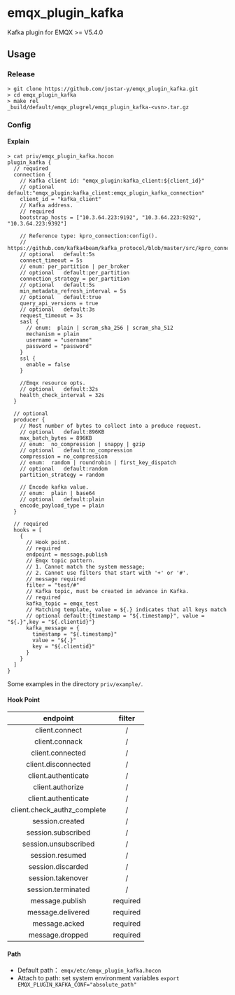# emqx_plugin_kafka

Kafka plugin for EMQX >= V5.4.0

## Usage

### Release

```shell
> git clone https://github.com/jostar-y/emqx_plugin_kafka.git
> cd emqx_plugin_kafka
> make rel
_build/default/emqx_plugrel/emqx_plugin_kafka-<vsn>.tar.gz
```

### Config

#### Explain

```shell
> cat priv/emqx_plugin_kafka.hocon
plugin_kafka {
  // required
  connection {
    // Kafka client id: "emqx_plugin:kafka_client:${client_id}"
    // optional   default:"emqx_plugin:kafka_client:emqx_plugin_kafka_connection"
    client_id = "kafka_client"
    // Kafka address.
    // required
    bootstrap_hosts = ["10.3.64.223:9192", "10.3.64.223:9292", "10.3.64.223:9392"]

    // Reference type: kpro_connection:config().
    // https://github.com/kafka4beam/kafka_protocol/blob/master/src/kpro_connection.erl
    // optional   default:5s
    connect_timeout = 5s
    // enum: per_partition | per_broker
    // optional   default:per_partition
    connection_strategy = per_partition
    // optional   default:5s
    min_metadata_refresh_interval = 5s
    // optional   default:true
    query_api_versions = true
    // optional   default:3s
    request_timeout = 3s
    sasl {
      // enum:  plain | scram_sha_256 | scram_sha_512
      mechanism = plain
      username = "username"
      password = "password"
    }
    ssl {
      enable = false
    }

    //Emqx resource opts.
    // optional   default:32s
    health_check_interval = 32s
  }

  // optional
  producer {
    // Most number of bytes to collect into a produce request.
    // optional   default:896KB
    max_batch_bytes = 896KB
    // enum:  no_compression | snappy | gzip
    // optional   default:no_compression
    compression = no_compression
    // enum:  random | roundrobin | first_key_dispatch
    // optional   default:random
    partition_strategy = random

    // Encode kafka value.
    // enum:  plain | base64
    // optional   default:plain
    encode_payload_type = plain
  }

  // required
  hooks = [
    {
      // Hook point.
      // required
      endpoint = message.publish
      // Emqx topic pattern.
      // 1. Cannot match the system message;
      // 2. Cannot use filters that start with '+' or '#'.
      // message required
      filter = "test/#"
      // Kafka topic, must be created in advance in Kafka.
      // required
      kafka_topic = emqx_test
      // Matching template, value = ${.} indicates that all keys match
      // optional default:{timestamp = "${.timestamp}", value = "${.}",key = "${.clientid}"}
      kafka_message = {
        timestamp = "${.timestamp}"
        value = "${.}"
        key = "${.clientid}"
      }
    }
  ]
}
```

Some examples in the directory `priv/example/`.

#### Hook Point

|          endpoint           |  filter  |
| :-------------------------: | :------: |
|       client.connect        |    /     |
|       client.connack        |    /     |
|      client.connected       |    /     |
|     client.disconnected     |    /     |
|     client.authenticate     |    /     |
|      client.authorize       |    /     |
|     client.authenticate     |    /     |
| client.check_authz_complete |    /     |
|       session.created       |    /     |
|     session.subscribed      |    /     |
|    session.unsubscribed     |    /     |
|       session.resumed       |    /     |
|      session.discarded      |    /     |
|      session.takenover      |    /     |
|     session.terminated      |    /     |
|       message.publish       | required |
|      message.delivered      | required |
|        message.acked        | required |
|       message.dropped       | required |

#### Path

- Default path： `emqx/etc/emqx_plugin_kafka.hocon`
- Attach to path:  set system environment variables  `export EMQX_PLUGIN_KAFKA_CONF="absolute_path"`